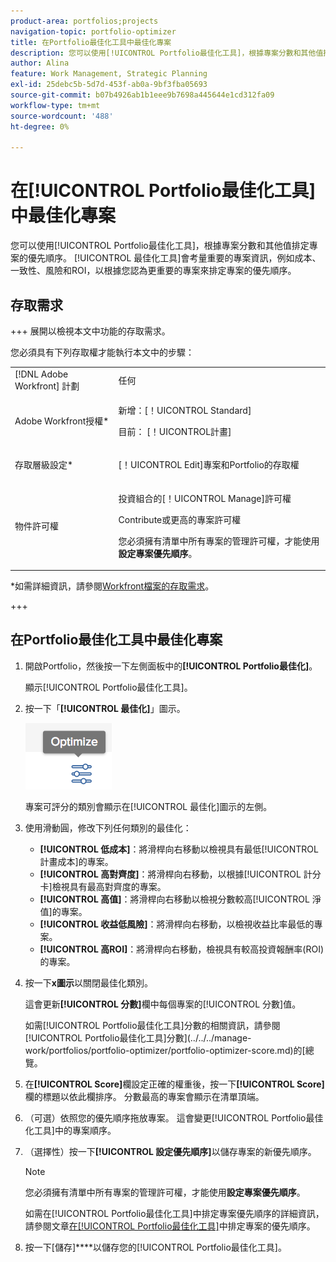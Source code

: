 ```yaml
---
product-area: portfolios;projects
navigation-topic: portfolio-optimizer
title: 在Portfolio最佳化工具中最佳化專案
description: 您可以使用[!UICONTROL Portfolio最佳化工具]，根據專案分數和其他值排定專案的優先順序。 Optimizer會考量重要的專案資訊，例如成本、一致性、風險和ROI，以根據對您而言更重要的專案來排定專案的優先順序。
author: Alina
feature: Work Management, Strategic Planning
exl-id: 25debc5b-5d7d-453f-ab0a-9bf3fba05693
source-git-commit: b07b4926ab1b1eee9b7698a445644e1cd312fa09
workflow-type: tm+mt
source-wordcount: '488'
ht-degree: 0%

---
```


# 在[!UICONTROL Portfolio最佳化工具]中最佳化專案

您可以使用[!UICONTROL Portfolio最佳化工具]，根據專案分數和其他值排定專案的優先順序。 [!UICONTROL 最佳化工具]會考量重要的專案資訊，例如成本、一致性、風險和ROI，以根據您認為更重要的專案來排定專案的優先順序。

## 存取需求

+++ 展開以檢視本文中功能的存取需求。

您必須具有下列存取權才能執行本文中的步驟：

<table style="table-layout:auto"> 
 <col> 
 <col> 
 <tbody> 
  <tr> 
   <td role="rowheader">[!DNL Adobe Workfront] 計劃</td> 
   <td> 任何</td> 
  </tr> 
  <tr> 
   <td role="rowheader">Adobe Workfront授權*</td> 
   <td> <p>新增：[！UICONTROL Standard] </p>
   <p>目前： [！UICONTROL計畫] </p> </td> 
  </tr> 
  <tr> 
   <td role="rowheader">存取層級設定*</td> 
   <td> <p>[！UICONTROL Edit]專案和Portfolio的存取權</p> </td> 
  </tr> 
  <tr> 
   <td role="rowheader">物件許可權</td> 
   <td> <p>投資組合的[！UICONTROL Manage]許可權</p> <p>Contribute或更高的專案許可權</p> 
   <p>您必須擁有清單中所有專案的管理許可權，才能使用<b>設定專案優先順序</b>。</p>
    </td> 
  </tr> 
 </tbody> 
</table>

*如需詳細資訊，請參閱[Workfront檔案的存取需求](/help/quicksilver/administration-and-setup/add-users/access-levels-and-object-permissions/access-level-requirements-in-documentation.md)。

+++

## 在Portfolio最佳化工具中最佳化專案

1. 開啟Portfolio，然後按一下左側面板中的&#x200B;**[!UICONTROL Portfolio最佳化]**。

   顯示[!UICONTROL Portfolio最佳化工具]。

1. 按一下「**[!UICONTROL 最佳化]**」圖示。

   ![](assets/optimize-icon-portfolio-optimizer.png)

   專案可評分的類別會顯示在[!UICONTROL 最佳化]圖示的左側。

1. 使用滑動圓，修改下列任何類別的最佳化：

   * **[!UICONTROL 低成本]**：將滑桿向右移動以檢視具有最低[!UICONTROL 計畫成本]的專案。
   * **[!UICONTROL 高對齊度]**：將滑桿向右移動，以根據[!UICONTROL 計分卡]檢視具有最高對齊度的專案。
   * **[!UICONTROL 高值]**：將滑桿向右移動以檢視分數較高[!UICONTROL 淨值]的專案。
   * **[!UICONTROL 收益低風險]**：將滑桿向右移動，以檢視收益比率最低的專案。
   * **[!UICONTROL 高ROI]**：將滑桿向右移動，檢視具有較高投資報酬率(ROI)的專案。

1. 按一下&#x200B;**x圖示**&#x200B;以關閉最佳化類別。

   這會更新&#x200B;**[!UICONTROL 分數]**&#x200B;欄中每個專案的[!UICONTROL 分數]值。

   如需[!UICONTROL Portfolio最佳化工具]分數的相關資訊，請參閱[!UICONTROL Portfolio最佳化工具]分數](../../../manage-work/portfolios/portfolio-optimizer/portfolio-optimizer-score.md)的[總覽。

1. 在&#x200B;**[!UICONTROL Score]**&#x200B;欄設定正確的權重後，按一下&#x200B;**[!UICONTROL Score]**&#x200B;欄的標題以依此欄排序。 分數最高的專案會顯示在清單頂端。

1. （可選）依照您的優先順序拖放專案。
這會變更[!UICONTROL Portfolio最佳化工具]中的專案順序。
1. （選擇性）按一下&#x200B;**[!UICONTROL 設定優先順序]**&#x200B;以儲存專案的新優先順序。

   >[!NOTE]
   >
   >   您必須擁有清單中所有專案的管理許可權，才能使用&#x200B;**設定專案優先順序**。

   如需在[!UICONTROL Portfolio最佳化工具]中排定專案優先順序的詳細資訊，請參閱文章[在[!UICONTROL Portfolio最佳化工具]](../../../manage-work/portfolios/portfolio-optimizer/prioritize-projects-in-portfolio-optimizer.md)中排定專案的優先順序。

1. 按一下[儲存]****&#x200B;以儲存您的[!UICONTROL Portfolio最佳化工具]。
